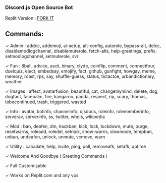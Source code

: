 ### Discord.js Open Source Bot

Replit Version : [FORK IT](https://replit.com/@TheNumber122/Nezuko-Chan-Source-Code)
<br/>

## Commands:
✓ Admin : addcc, addemoji, ai-setup, alt-config, autorole, bypass-alt, delcc, disablemodlogchannel, disablemuterole, fetch-alts, help-greetings, prefix, setmodlogchannel, setmuterole, svr

✓ Fun : 8ball, advice, ascii, binary, clyde, coinflip, comment, connectfour, duelquiz, eject, embedsay, emojify, fact, github, gunfight, howgay, meme, memory, roast, rps, say, shuffle-guess, status, tictactoe, urbandictionary, weather

✓ Images : affect, avatarfusion, beautiful, cat, changemymind, delete, dog, dogfact, facepalm, fire, kangaroo, panda, respect, rip, scary, thomas, tobecontinued, trash, triggered, wasted

✓ Info : avatar, botinfo, channelinfo, djsdocs, roleinfo, rolememberinfo, serverav, serverinfo, ss, twitter, whois, wikipedia

✓ Mod : ban, deafen, dm, hackban, kick, lock, lockdown, mute, purge, resetwarns, roleadd, roledel, setnick, show-warns, slowmode, tempban, unban, undeafen, unlock, unmute, vcmove, warn

✓ Utility : calculate, help, invite, ping, poll, removeafk, setafk, uptime

✓ Welcome And Goodbye ( Greeting Commands )

✓ Full Customizable

✓ Works on Replit.com and any vps

<br/>
